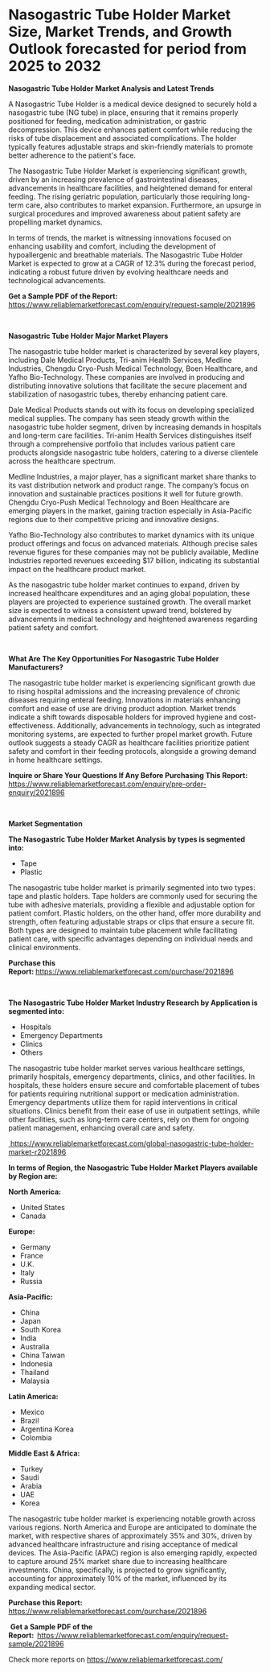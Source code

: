 <p><h1>Nasogastric Tube Holder Market Size, Market Trends, and Growth Outlook forecasted for period from 2025 to 2032</h1></p><p><strong>Nasogastric Tube Holder Market Analysis and Latest Trends</strong></p>
<p><p>A Nasogastric Tube Holder is a medical device designed to securely hold a nasogastric tube (NG tube) in place, ensuring that it remains properly positioned for feeding, medication administration, or gastric decompression. This device enhances patient comfort while reducing the risks of tube displacement and associated complications. The holder typically features adjustable straps and skin-friendly materials to promote better adherence to the patient's face.</p><p>The Nasogastric Tube Holder Market is experiencing significant growth, driven by an increasing prevalence of gastrointestinal diseases, advancements in healthcare facilities, and heightened demand for enteral feeding. The rising geriatric population, particularly those requiring long-term care, also contributes to market expansion. Furthermore, an upsurge in surgical procedures and improved awareness about patient safety are propelling market dynamics. </p><p>In terms of trends, the market is witnessing innovations focused on enhancing usability and comfort, including the development of hypoallergenic and breathable materials. The Nasogastric Tube Holder Market is expected to grow at a CAGR of 12.3% during the forecast period, indicating a robust future driven by evolving healthcare needs and technological advancements.</p></p>
<p><strong>Get a Sample PDF of the Report:&nbsp;</strong> <a href="https://www.reliablemarketforecast.com/enquiry/request-sample/2021896?utm_campaign=3528&utm_medium=2&utm_source=Github&utm_content=ia&utm_term=29032025&utm_id=nasogastric-tube-holder">https://www.reliablemarketforecast.com/enquiry/request-sample/2021896</a></p>
<p>&nbsp;</p>
<p><strong>Nasogastric Tube Holder Major Market Players</strong></p>
<p><p>The nasogastric tube holder market is characterized by several key players, including Dale Medical Products, Tri-anim Health Services, Medline Industries, Chengdu Cryo-Push Medical Technology, Boen Healthcare, and Yafho Bio-Technology. These companies are involved in producing and distributing innovative solutions that facilitate the secure placement and stabilization of nasogastric tubes, thereby enhancing patient care.</p><p>Dale Medical Products stands out with its focus on developing specialized medical supplies. The company has seen steady growth within the nasogastric tube holder segment, driven by increasing demands in hospitals and long-term care facilities. Tri-anim Health Services distinguishes itself through a comprehensive portfolio that includes various patient care products alongside nasogastric tube holders, catering to a diverse clientele across the healthcare spectrum.</p><p>Medline Industries, a major player, has a significant market share thanks to its vast distribution network and product range. The company’s focus on innovation and sustainable practices positions it well for future growth. Chengdu Cryo-Push Medical Technology and Boen Healthcare are emerging players in the market, gaining traction especially in Asia-Pacific regions due to their competitive pricing and innovative designs.</p><p>Yafho Bio-Technology also contributes to market dynamics with its unique product offerings and focus on advanced materials. Although precise sales revenue figures for these companies may not be publicly available, Medline Industries reported revenues exceeding $17 billion, indicating its substantial impact on the healthcare product market.</p><p>As the nasogastric tube holder market continues to expand, driven by increased healthcare expenditures and an aging global population, these players are projected to experience sustained growth. The overall market size is expected to witness a consistent upward trend, bolstered by advancements in medical technology and heightened awareness regarding patient safety and comfort.</p></p>
<p>&nbsp;</p>
<p><strong>What Are The Key Opportunities For Nasogastric Tube Holder Manufacturers?</strong></p>
<p><p>The nasogastric tube holder market is experiencing significant growth due to rising hospital admissions and the increasing prevalence of chronic diseases requiring enteral feeding. Innovations in materials enhancing comfort and ease of use are driving product adoption. Market trends indicate a shift towards disposable holders for improved hygiene and cost-effectiveness. Additionally, advancements in technology, such as integrated monitoring systems, are expected to further propel market growth. Future outlook suggests a steady CAGR as healthcare facilities prioritize patient safety and comfort in their feeding protocols, alongside a growing demand in home healthcare settings.</p></p>
<p><strong>Inquire or Share Your Questions If Any Before Purchasing This Report:</strong> <a href="https://www.reliablemarketforecast.com/enquiry/pre-order-enquiry/2021896?utm_campaign=3528&utm_medium=2&utm_source=Github&utm_content=ia&utm_term=29032025&utm_id=nasogastric-tube-holder">https://www.reliablemarketforecast.com/enquiry/pre-order-enquiry/2021896</a></p>
<p>&nbsp;</p>
<p><strong>Market Segmentation</strong></p>
<p><strong>The Nasogastric Tube Holder Market Analysis by types is segmented into:</strong></p>
<p><ul><li>Tape</li><li>Plastic</li></ul></p>
<p><p>The nasogastric tube holder market is primarily segmented into two types: tape and plastic holders. Tape holders are commonly used for securing the tube with adhesive materials, providing a flexible and adjustable option for patient comfort. Plastic holders, on the other hand, offer more durability and strength, often featuring adjustable straps or clips that ensure a secure fit. Both types are designed to maintain tube placement while facilitating patient care, with specific advantages depending on individual needs and clinical environments.</p></p>
<p><strong>Purchase this Report:&nbsp;</strong><a href="https://www.reliablemarketforecast.com/purchase/2021896?utm_campaign=3528&utm_medium=2&utm_source=Github&utm_content=ia&utm_term=29032025&utm_id=nasogastric-tube-holder">https://www.reliablemarketforecast.com/purchase/2021896</a></p>
<p>&nbsp;</p>
<p><strong>The Nasogastric Tube Holder Market Industry Research by Application is segmented into:</strong></p>
<p><ul><li>Hospitals</li><li>Emergency Departments</li><li>Clinics</li><li>Others</li></ul></p>
<p><p>The nasogastric tube holder market serves various healthcare settings, primarily hospitals, emergency departments, clinics, and other facilities. In hospitals, these holders ensure secure and comfortable placement of tubes for patients requiring nutritional support or medication administration. Emergency departments utilize them for rapid interventions in critical situations. Clinics benefit from their ease of use in outpatient settings, while other facilities, such as long-term care centers, rely on them for ongoing patient management, enhancing overall care and safety.</p></p>
<p><a href="https://www.reliablemarketforecast.com/global-nasogastric-tube-holder-market-r2021896?utm_campaign=3528&utm_medium=2&utm_source=Github&utm_content=ia&utm_term=29032025&utm_id=nasogastric-tube-holder">&nbsp;https://www.reliablemarketforecast.com/global-nasogastric-tube-holder-market-r2021896</a></p>
<p><strong>In terms of Region, the Nasogastric Tube Holder Market Players available by Region are:</strong></p>
<p>
    <p> <strong> North America: </strong>
        <ul>
            <li>United States</li>
            <li>Canada</li>
        </ul>
        </p> 
    <p> <strong> Europe: </strong>
        <ul>
            <li>Germany</li>
            <li>France</li>
            <li>U.K.</li>
            <li>Italy</li>
            <li>Russia</li>
        </ul>
        </p> 
    <p> <strong> Asia-Pacific: </strong>
        <ul>
            <li>China</li>
            <li>Japan</li>
            <li>South Korea</li>
            <li>India</li>
            <li>Australia</li>
            <li>China Taiwan</li>
            <li>Indonesia</li>
            <li>Thailand</li>
            <li>Malaysia</li>
        </ul>
        </p> 
    <p> <strong> Latin America: </strong>
        <ul>
            <li>Mexico</li>
            <li>Brazil</li>
            <li>Argentina Korea</li>
            <li>Colombia</li>
        </ul>
        </p> 
    <p> <strong> Middle East & Africa: </strong>
        <ul>
            <li>Turkey</li>
            <li>Saudi</li>
            <li>Arabia</li>
            <li>UAE</li>
            <li>Korea</li>
        </ul>
    </p>
    </p>
<p><p>The nasogastric tube holder market is experiencing notable growth across various regions. North America and Europe are anticipated to dominate the market, with respective shares of approximately 35% and 30%, driven by advanced healthcare infrastructure and rising acceptance of medical devices. The Asia-Pacific (APAC) region is also emerging rapidly, expected to capture around 25% market share due to increasing healthcare investments. China, specifically, is projected to grow significantly, accounting for approximately 10% of the market, influenced by its expanding medical sector.</p></p>
<p><strong>Purchase this Report: </strong><a href="https://www.reliablemarketforecast.com/purchase/2021896?utm_campaign=3528&utm_medium=2&utm_source=Github&utm_content=ia&utm_term=29032025&utm_id=nasogastric-tube-holder">https://www.reliablemarketforecast.com/purchase/2021896</a></p>
<p>&nbsp;<strong>Get a Sample PDF of the Report:&nbsp;&nbsp;</strong><a href="https://www.reliablemarketforecast.com/enquiry/request-sample/2021896?utm_campaign=3528&utm_medium=2&utm_source=Github&utm_content=ia&utm_term=29032025&utm_id=nasogastric-tube-holder">https://www.reliablemarketforecast.com/enquiry/request-sample/2021896</a></p>
<p><strong></strong></p>
<p>Check more reports on <a href="https://www.reliablemarketforecast.com/?utm_campaign=3528&utm_medium=2&utm_source=Github&utm_content=ia&utm_term=29032025&utm_id=nasogastric-tube-holder">https://www.reliablemarketforecast.com/</a></p>